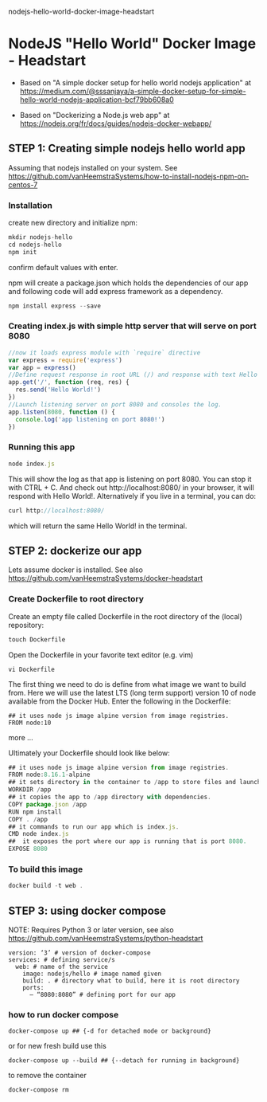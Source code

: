 nodejs-hello-world-docker-image-headstart
# NodeJS "Hello World" Docker Image  - Headstart

- Based on "A simple docker setup for hello world nodejs application" at https://medium.com/@sssanjaya/a-simple-docker-setup-for-simple-hello-world-nodejs-application-bcf79bb608a0

- Based on "Dockerizing a Node.js web app" at https://nodejs.org/fr/docs/guides/nodejs-docker-webapp/

## STEP 1: Creating simple nodejs hello world app

Assuming that nodejs installed on your system.
See https://github.com/vanHeemstraSystems/how-to-install-nodejs-npm-on-centos-7

### Installation
create new directory and initialize npm:

````javascript
mkdir nodejs-hello
cd nodejs-hello
npm init
````

confirm default values with enter.

npm will create a package.json which holds the dependencies of our app and following code will add express framework as a dependency.

````javascript
npm install express --save
````

### Creating index.js with simple http server that will serve on port 8080

````javascript
//now it loads express module with `require` directive
var express = require('express')
var app = express()
//Define request response in root URL (/) and response with text Hello World!
app.get('/', function (req, res) {
  res.send('Hello World!')
})
//Launch listening server on port 8080 and consoles the log.
app.listen(8080, function () {
  console.log('app listening on port 8080!')
})
````

### Running this app

````javascript
node index.js
````

This will show the log as that app is listening on port 8080. You can stop it with CTRL + C. And check out http://localhost:8080/ in your browser, it will respond with Hello World!. Alternatively if you live in a terminal, you can do:

````javascript
curl http://localhost:8080/
````

which will return the same Hello World! in the terminal.

## STEP 2: dockerize our app

Lets assume docker is installed. See also https://github.com/vanHeemstraSystems/docker-headstart

### Create Dockerfile to root directory

Create an empty file called Dockerfile in the root directory of the (local) repository:

````javascript
touch Dockerfile
````

Open the Dockerfile in your favorite text editor (e.g. vim)

````
vi Dockerfile
````

The first thing we need to do is define from what image we want to build from. Here we will use the latest LTS (long term support) version 10 of node available from the Docker Hub. Enter the following in the Dockerfile:

````
## it uses node js image alpine version from image registries.
FROM node:10
````

more ...

Ultimately your Dockerfile should look like below:

````javascript
## it uses node js image alpine version from image registries.
FROM node:8.16.1-alpine
## it sets directory in the container to /app to store files and launch our app.
WORKDIR /app
## it copies the app to /app directory with dependencies.
COPY package.json /app
RUN npm install
COPY . /app
## it commands to run our app which is index.js.
CMD node index.js
##  it exposes the port where our app is running that is port 8080.
EXPOSE 8080
````

### To build this image

````javascript
docker build -t web .
````

## STEP 3: using docker compose

NOTE: Requires Python 3 or later version, see also https://github.com/vanHeemstraSystems/python-headstart

````
version: ‘3’ # version of docker-compose
services: # defining service/s
  web: # name of the service
    image: nodejs/hello # image named given
    build: . # directory what to build, here it is root directory
    ports:
      – “8080:8080” # defining port for our app
````

### how to run docker compose

````
docker-compose up ## {-d for detached mode or background}
````

or for new fresh build use this

````
docker-compose up --build ## {--detach for running in background}
````

to remove the container

````
docker-compose rm
````
